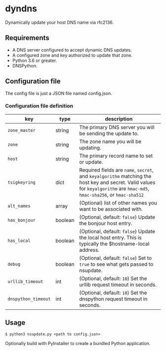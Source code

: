 # dyndns
Dynamically update your host DNS name via rfc2136.

## Requirements
* A DNS server configured to accept dynamic DNS updates.
* A configured zone and key authorized to update that zone.
* Python 3.6 or greater.
* DNSPython.

## Configuration file
The config file is just a JSON file named config.json.
### Configuration file definition
| key | type | description |
|-----|------|-------------|
| `zone_master` | string | The primary DNS server you will be sending the update to. |
| `zone` | string | The zone name you will be updating. |
| `host` | string | The primary record name to set or update. |
| `tsigkeyring` | dict | Required fields are `name`, `secret`, and `keyalgorithm` matching the host key and secret. Valid values for `keyalgorithm` are `hmac-md5`, `hmac-sha256`, or `hmac-sha512` |
| `alt_names` | array | (Optional) list of other names you want to be associated with. |
| `has_bonjour` | boolean | (Optional, default: `false`) Update the bonjour host entry. |
| `has_local` | boolean | (Optional, default: `false`) Update the local host entry. This is typically the $hostname-local address. |
| `debug` | boolean | (Optional, default: `false`) Set to `true` to see what gets passed to nsupdate. |
| `urllib_timeout` | int | (Optional, default: `10`) Set the urllib request timeout in seconds. |
| `dnspython_timeout` | int | (Optional, default: `10`) Set the dnspython request timeout in seconds. |

## Usage
```
$ python3 nsupdate.py <path to config.json>
```

Optionally build with PyInstaller to create a bundled Python application.
